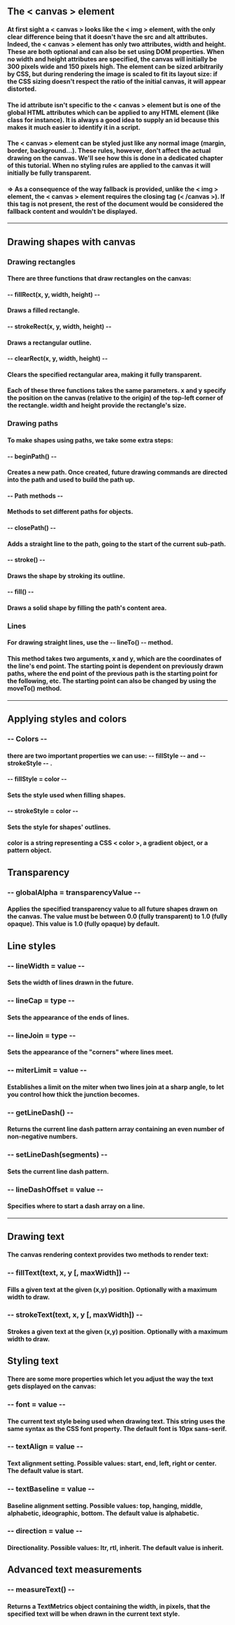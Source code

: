 ## The < canvas > element

#### At first sight a < canvas > looks like the < img > element, with the only clear difference being that it doesn't have the src and alt attributes. Indeed, the < canvas > element has only two attributes, width and height. These are both optional and can also be set using DOM properties. When no width and height attributes are specified, the canvas will initially be 300 pixels wide and 150 pixels high. The element can be sized arbitrarily by CSS, but during rendering the image is scaled to fit its layout size: if the CSS sizing doesn't respect the ratio of the initial canvas, it will appear distorted.

#### The id attribute isn't specific to the < canvas > element but is one of the global HTML attributes which can be applied to any HTML element (like class for instance). It is always a good idea to supply an id because this makes it much easier to identify it in a script.

#### The < canvas > element can be styled just like any normal image (margin, border, background…). These rules, however, don't affect the actual drawing on the canvas. We'll see how this is done in a dedicated chapter of this tutorial. When no styling rules are applied to the canvas it will initially be fully transparent.

#### => As a consequence of the way fallback is provided, unlike the < img > element, the < canvas > element requires the closing tag (< /canvas >). If this tag is not present, the rest of the document would be considered the fallback content and wouldn't be displayed.

---------------------

## Drawing shapes with canvas


### Drawing rectangles

#### There are three functions that draw rectangles on the canvas:

#### -- fillRect(x, y, width, height) --
#### Draws a filled rectangle.

####  -- strokeRect(x, y, width, height) --
#### Draws a rectangular outline.

#### -- clearRect(x, y, width, height) --
#### Clears the specified rectangular area, making it fully transparent.

#### Each of these three functions takes the same parameters. x and y specify the position on the canvas (relative to the origin) of the top-left corner of the rectangle. width and height provide the rectangle's size.



### Drawing paths

#### To make shapes using paths, we take some extra steps:

#### -- beginPath() --
#### Creates a new path. Once created, future drawing commands are directed into the path and used to build the path up.

#### -- Path methods --
#### Methods to set different paths for objects.

#### -- closePath() --
#### Adds a straight line to the path, going to the start of the current sub-path.

#### -- stroke() --
#### Draws the shape by stroking its outline.

#### -- fill() --
#### Draws a solid shape by filling the path's content area.



### Lines

#### For drawing straight lines, use the -- lineTo() -- method.

#### This method takes two arguments, x and y, which are the coordinates of the line's end point. The starting point is dependent on previously drawn paths, where the end point of the previous path is the starting point for the following, etc. The starting point can also be changed by using the moveTo() method.

----------------------

## Applying styles and colors

### -- Colors --

#### there are two important properties we can use: -- fillStyle -- and -- strokeStyle -- .

#### -- fillStyle = color --
#### Sets the style used when filling shapes.

#### -- strokeStyle = color --
#### Sets the style for shapes' outlines.

#### color is a string representing a CSS < color >, a gradient object, or a pattern object.



## Transparency

### -- globalAlpha = transparencyValue --
#### Applies the specified transparency value to all future shapes drawn on the canvas. The value must be between 0.0 (fully transparent) to 1.0 (fully opaque). This value is 1.0 (fully opaque) by default.


## Line styles

### -- lineWidth = value --
#### Sets the width of lines drawn in the future.

### -- lineCap = type --
#### Sets the appearance of the ends of lines.

### -- lineJoin = type --
#### Sets the appearance of the "corners" where lines meet.

### -- miterLimit = value --
#### Establishes a limit on the miter when two lines join at a sharp angle, to let you control how thick the junction becomes.

### -- getLineDash() --
#### Returns the current line dash pattern array containing an even number of non-negative numbers.

### -- setLineDash(segments) --
#### Sets the current line dash pattern.

### -- lineDashOffset = value --
#### Specifies where to start a dash array on a line.

-----------------

## Drawing text

#### The canvas rendering context provides two methods to render text:

### -- fillText(text, x, y [, maxWidth]) --
#### Fills a given text at the given (x,y) position. Optionally with a maximum width to draw.

### -- strokeText(text, x, y [, maxWidth]) --
#### Strokes a given text at the given (x,y) position. Optionally with a maximum width to draw.


## Styling text

####  There are some more properties which let you adjust the way the text gets displayed on the canvas:

### -- font = value --
#### The current text style being used when drawing text. This string uses the same syntax as the CSS font property. The default font is 10px sans-serif.

### -- textAlign = value --
#### Text alignment setting. Possible values: start, end, left, right or center. The default value is start.
### -- textBaseline = value --
#### Baseline alignment setting. Possible values: top, hanging, middle, alphabetic, ideographic, bottom. The default value is alphabetic.

### -- direction = value --
#### Directionality. Possible values: ltr, rtl, inherit. The default value is inherit.


## Advanced text measurements

### -- measureText() --
#### Returns a TextMetrics object containing the width, in pixels, that the specified text will be when drawn in the current text style.

